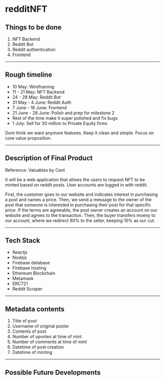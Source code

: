 # redditNFT

## Things to be done
1. NFT Backend
2. Reddit Bot
3. Reddit authentication
4. Frontend

---
## Rough timeline
- 10 May: Wireframing
- 11 - 21 May: NFT Backend
- 24 - 28 May: Reddit Bot
- 31 May - 4 June: Reddit Auth
- 7 June - 18 June: Frontend
- 21 June - 28 June: Polish and prep for milestone 2
- Rest of the time make it super polished and fix bugs
- 1 July: Sell for 30 million to Private Equity firms

Dont think we want anymore features. Keep it clean and simple. Focus on core value proposition.

---
## Description of Final Product

Reference: Valuables by Cent

It will be a web application that allows the users to request NFT to be minted based on reddit posts. User accounts are logged in with reddit.

First, the customer goes to our website and indicates interest in purchasing a post and names a price. Then, we send a message to the owner of the post that someone is interested in purchasing their post for that specific price. If the terms are agreeable, the post owner creates an account on our website and agrees to the transaction. Then, the buyer transfers moeny to our account, where we redirect 90% to the seller, keeping 10% as our cut.

---
## Tech Stack
- Reactjs
- Nodejs
- Firebase database
- Firebase hosting
- Ethereum Blockchain
- Metamask
- ERC721
- Reddit Scraper

---
## Metadata contents

1. Title of post
2. Username of original poster
3. Contents of post
4. Number of upvotes at time of mint
5. Number of comments at time of mint
6. Datetime of post creation
7. Datetime of minting

---
## Possible Future Developments